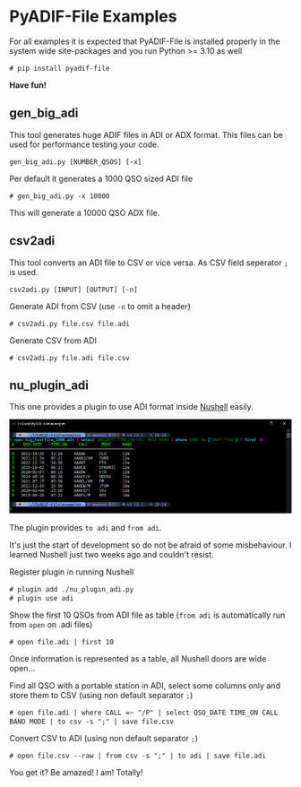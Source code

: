 PyADIF-File Examples
====================
For all examples it is expected that PyADIF-File is installed properly in the system wide site-packages 
and you run Python >= 3.10 as well

    # pip install pyadif-file

**Have fun!**


gen_big_adi
-----------
This tool generates huge ADIF files in ADI or ADX format.
This files can be used for performance testing your code.

    gen_big_adi.py [NUMBER_QSOS] [-x]

Per default it generates a 1000 QSO sized ADI file 

    # gen_big_adi.py -x 10000

This will generate a 10000 QSO ADX file.


csv2adi
-------
This tool converts an ADI file to CSV or vice versa.
As CSV field seperator `;` is used.

    csv2adi.py [INPUT] [OUTPUT] [-n]

Generate ADI from CSV (use `-n` to omit a header)

    # csv2adi.py file.csv file.adi

Generate CSV from ADI

    # csv2adi.py file.adi file.csv


nu_plugin_adi
-------------
This one provides a plugin to use ADI format inside [Nushell](https://www.nushell.sh/) easily.

![](nu_plugin_adi.png)

The plugin provides `to adi` and `from adi`.

It's just the start of development so do not be afraid of some misbehaviour.
I learned Nushell just two weeks ago and couldn't resist.

Register plugin in running Nushell

    # plugin add ./nu_plugin_adi.py
    # plugin use adi

Show the first 10 QSOs from ADI file as table (`from adi` is automatically run from `open` on .adi files)
    
    # open file.adi | first 10

Once information is represented as a table, all Nushell doors are wide open...

Find all QSO with a portable station in ADI, select some columns only 
and store them to CSV (using non default separator `;`)

    # open file.adi | where CALL =~ "/P" | select QSO_DATE TIME_ON CALL BAND MODE | to csv -s ";" | save file.csv

Convert CSV to ADI (using non default separator `;`)

    # open file.csv --raw | from csv -s ";" | to adi | save file.adi

You get it? Be amazed! I am! Totally!
